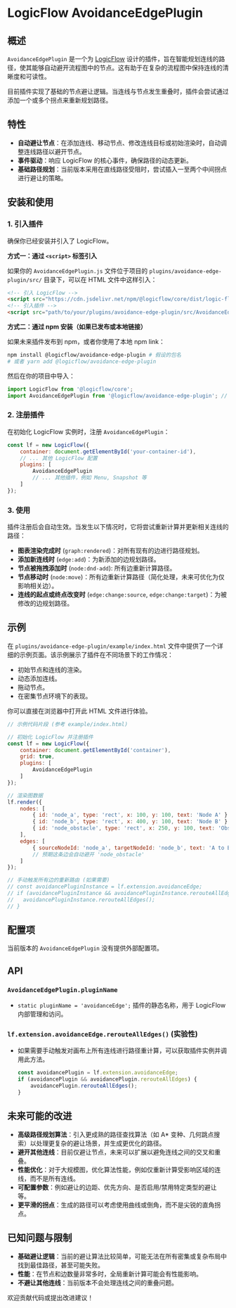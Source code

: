 # LogicFlow AvoidanceEdgePlugin

## 概述

`AvoidanceEdgePlugin` 是一个为 [LogicFlow](https://github.com/didi/LogicFlow) 设计的插件，旨在智能规划连线的路径，使其能够自动避开流程图中的节点。这有助于在复杂的流程图中保持连线的清晰度和可读性。

目前插件实现了基础的节点避让逻辑。当连线与节点发生重叠时，插件会尝试通过添加一个或多个拐点来重新规划路径。

## 特性

- **自动避让节点**：在添加连线、移动节点、修改连线目标或初始渲染时，自动调整连线路径以避开节点。
- **事件驱动**：响应 LogicFlow 的核心事件，确保路径的动态更新。
- **基础路径规划**：当前版本采用在直线路径受阻时，尝试插入一至两个中间拐点进行避让的策略。

## 安装和使用

### 1. 引入插件

确保你已经安装并引入了 LogicFlow。

**方式一：通过 `<script>` 标签引入**

如果你的 `AvoidanceEdgePlugin.js` 文件位于项目的 `plugins/avoidance-edge-plugin/src/` 目录下，可以在 HTML 文件中这样引入：

```html
<!-- 引入 LogicFlow -->
<script src="https://cdn.jsdelivr.net/npm/@logicflow/core/dist/logic-flow.js"></script>
<!-- 引入插件 -->
<script src="path/to/your/plugins/avoidance-edge-plugin/src/AvoidanceEdgePlugin.js"></script>
```

**方式二：通过 npm 安装（如果已发布或本地链接）**

如果未来插件发布到 npm，或者你使用了本地 npm link：

```bash
npm install @logicflow/avoidance-edge-plugin # 假设的包名
# 或者 yarn add @logicflow/avoidance-edge-plugin
```

然后在你的项目中导入：

```javascript
import LogicFlow from '@logicflow/core';
import AvoidanceEdgePlugin from '@logicflow/avoidance-edge-plugin'; // 调整为实际路径或包名
```

### 2. 注册插件

在初始化 LogicFlow 实例时，注册 `AvoidanceEdgePlugin`：

```javascript
const lf = new LogicFlow({
    container: document.getElementById('your-container-id'),
    // ... 其他 LogicFlow 配置
    plugins: [
        AvoidanceEdgePlugin
        // ... 其他插件，例如 Menu, Snapshot 等
    ]
});
```

### 3. 使用

插件注册后会自动生效。当发生以下情况时，它将尝试重新计算并更新相关连线的路径：

- **图表渲染完成时** (`graph:rendered`)：对所有现有的边进行路径规划。
- **添加新连线时** (`edge:add`)：为新添加的边规划路径。
- **节点被拖拽添加时** (`node:dnd-add`): 所有边重新计算路径。
- **节点移动时** (`node:move`)：所有边重新计算路径（简化处理，未来可优化为仅影响相关边）。
- **连线的起点或终点改变时** (`edge:change:source`, `edge:change:target`)：为被修改的边规划路径。

## 示例

在 `plugins/avoidance-edge-plugin/example/index.html` 文件中提供了一个详细的示例页面。该示例展示了插件在不同场景下的工作情况：

- 初始节点和连线的渲染。
- 动态添加连线。
- 拖动节点。
- 在密集节点环境下的表现。

你可以直接在浏览器中打开此 HTML 文件进行体验。

```javascript
// 示例代码片段 (参考 example/index.html)

// 初始化 LogicFlow 并注册插件
const lf = new LogicFlow({
    container: document.getElementById('container'),
    grid: true,
    plugins: [
        AvoidanceEdgePlugin
    ]
});

// 渲染图数据
lf.render({
    nodes: [
        { id: 'node_a', type: 'rect', x: 100, y: 100, text: 'Node A' },
        { id: 'node_b', type: 'rect', x: 400, y: 100, text: 'Node B' },
        { id: 'node_obstacle', type: 'rect', x: 250, y: 100, text: 'Obstacle' }
    ],
    edges: [
        { sourceNodeId: 'node_a', targetNodeId: 'node_b', text: 'A to B' }
        // 预期这条边会自动避开 'node_obstacle'
    ]
});

// 手动触发所有边的重新路由 (如果需要)
// const avoidancePluginInstance = lf.extension.avoidanceEdge;
// if (avoidancePluginInstance && avoidancePluginInstance.rerouteAllEdges) {
//   avoidancePluginInstance.rerouteAllEdges();
// }
```

## 配置项

当前版本的 `AvoidanceEdgePlugin` 没有提供外部配置项。

## API

### `AvoidanceEdgePlugin.pluginName`

-   `static pluginName = 'avoidanceEdge';`
    插件的静态名称，用于 LogicFlow 内部管理和访问。

### `lf.extension.avoidanceEdge.rerouteAllEdges()` (实验性)

-   如果需要手动触发对画布上所有连线进行路径重计算，可以获取插件实例并调用此方法。
    ```javascript
    const avoidancePlugin = lf.extension.avoidanceEdge;
    if (avoidancePlugin && avoidancePlugin.rerouteAllEdges) {
        avoidancePlugin.rerouteAllEdges();
    }
    ```

## 未来可能的改进

-   **高级路径规划算法**：引入更成熟的路径查找算法（如 A* 变种、几何跳点搜索）以处理更复杂的避让场景，并生成更优化的路径。
-   **避开其他连线**：目前仅避让节点，未来可以扩展以避免连线之间的交叉和重叠。
-   **性能优化**：对于大规模图，优化算法性能，例如仅重新计算受影响区域的连线，而不是所有连线。
-   **可配置参数**：例如避让的边距、优先方向、是否启用/禁用特定类型的避让等。
-   **更平滑的拐点**：生成的路径可以考虑使用曲线或倒角，而不是尖锐的直角拐点。

## 已知问题与限制

-   **基础避让逻辑**：当前的避让算法比较简单，可能无法在所有密集或复杂布局中找到最佳路径，甚至可能失败。
-   **性能**：在节点和边数量非常多时，全局重新计算可能会有性能影响。
-   **不避让其他连线**：当前版本不会处理连线之间的重叠问题。

欢迎贡献代码或提出改进建议！
